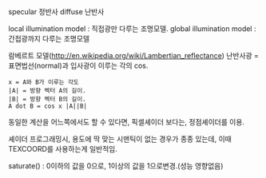 
specular 정반사
diffuse 난반사



local illumination model : 직접광만 다루는 조명모델.
global illumination model : 간접광까지 다루는 조명모델


람베르트 모델(http://en.wikipedia.org/wiki/Lambertian_reflectance)
난반사광 = 표면법선(normal)과 입사광이 이루는 각의 cos.



	x = A와 B가 이루는 각도
	|A| = 방향 벡터 A의 길이.
	|B| = 방향 벡터 B의 길이.
	A dot B = cos x |A||B|


동일한 계산을 어느쪽에서도 할 수 있다면, 픽셀셰이더 보다는, 정점셰이더를 이용.


셰이더 프로그래밍시, 용도에 딱 맞는 시맨틱이 없는 경우가 종종 있는데, 이때 TEXCOORD를 사용하는게 일반적임.


saturate() : 0이하의 값을 0으로, 1이상의 값을 1으로변경.(성능 영향없음)